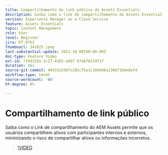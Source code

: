 ```yaml
---
title: Compartilhamento de link público do Assets Essentials
description: Saiba como o link de compartilhamento do Assets Essentials permite que os usuários compartilhem ativos com participantes internos e externos, minimizando o risco de compartilhar ativos incorretos... (as descrições devem ter entre 60 e 160 caracteres)
version: Experience Manager as a Cloud Service
feature: Assets Essentials
topic: Content Management
role: User
level: Beginner
jira: KT-9763
thumbnail: 341025.jpeg
last-substantial-update: 2022-10-08T00:00:00Z
doc-type: Feature Video
exl-id: 719d3101-2c27-4165-a9d7-97e6f637d71f
duration: 161
source-git-commit: 48433a5367c281cf5a1c106b08a1306f1b0e8ef4
workflow-type: tm+mt
source-wordcount: '66'
ht-degree: 0%

---
```


# Compartilhamento de link público

Saiba como o Link de compartilhamento do AEM Assets permite que os usuários compartilhem ativos com participantes internos e externos, minimizando o risco de compartilhar ativos ou informações incorretos.

>[!VIDEO](https://video.tv.adobe.com/v/345010?quality=12&learn=on&captions=por_br)
